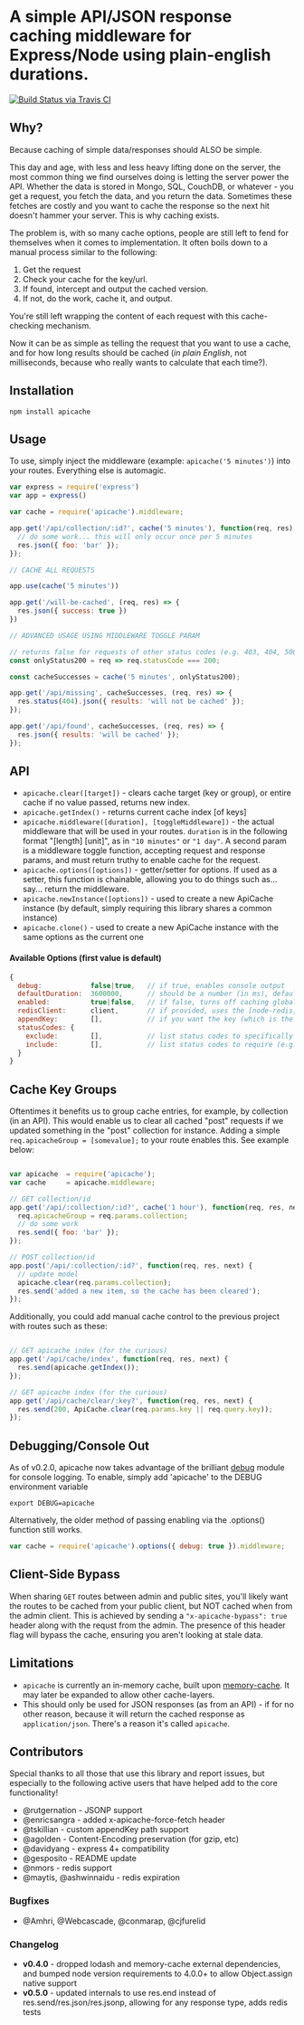A simple API/JSON response caching middleware for Express/Node using plain-english durations.
=======

[![Build Status via Travis CI](https://travis-ci.org/kwhitley/apicache.svg?branch=master)](https://travis-ci.org/kwhitley/apicache.svg?branch=master)

## Why?

Because caching of simple data/responses should ALSO be simple.

This day and age, with less and less heavy lifting done on the server,
the most common thing we find ourselves doing is
letting the server power the API.  Whether the data is stored in Mongo, SQL,
CouchDB, or whatever - you get a request, you fetch the data, and you return
the data.  Sometimes these fetches are costly and you want to cache the response
so the next hit doesn't hammer your server.  This is why caching exists.

The problem is, with so many cache options, people are still left to fend for themselves
when it comes to implementation.  It often boils down to a manual process similar to the following:

1. Get the request
2. Check your cache for the key/url.
3. If found, intercept and output the cached version.
4. If not, do the work, cache it, and output.

You're still left wrapping the content of each request with this cache-checking mechanism.

Now it can be as simple as telling the request that you want to use a cache, and for
how long results should be cached (*in plain English*, not milliseconds, because
who really wants to calculate that each time?).

## Installation

```
npm install apicache
```

## Usage

To use, simply inject the middleware (example: `apicache('5 minutes')`) into your routes.  Everything else is automagic.

```js
var express = require('express')
var app = express()

var cache = require('apicache').middleware;

app.get('/api/collection/:id?', cache('5 minutes'), function(req, res) {
  // do some work... this will only occur once per 5 minutes
  res.json({ foo: 'bar' });
});

// CACHE ALL REQUESTS

app.use(cache('5 minutes'))

app.get('/will-be-cached', (req, res) => {
  res.json({ success: true })
})

// ADVANCED USAGE USING MIDDLEWARE TOGGLE PARAM

// returns false for requests of other status codes (e.g. 403, 404, 500, etc)
const onlyStatus200 = req => req.statusCode === 200;

const cacheSuccesses = cache('5 minutes', onlyStatus200);

app.get('/api/missing', cacheSuccesses, (req, res) => {
  res.status(404).json({ results: 'will not be cached' });
});

app.get('/api/found', cacheSuccesses, (req, res) => {
  res.json({ results: 'will be cached' });
});

```

## API

- `apicache.clear([target])` - clears cache target (key or group), or entire cache if no value passed, returns new index.
- `apicache.getIndex()` - returns current cache index [of keys]
- `apicache.middleware([duration], [toggleMiddleware])` - the actual middleware that will be used in your routes.  `duration` is in the following format "[length] [unit]", as in `"10 minutes"` or `"1 day"`.  A second param is a middleware toggle function, accepting request and response params, and must return truthy to enable cache for the request.
- `apicache.options([options])` - getter/setter for options.  If used as a setter, this function is chainable, allowing you to do things such as... say... return the middleware.
- `apicache.newInstance([options])` - used to create a new ApiCache instance (by default, simply requiring this library shares a common instance)
- `apicache.clone()` - used to create a new ApiCache instance with the same options as the current one

#### Available Options (first value is default)

```js
{
  debug:            false|true,   // if true, enables console output
  defaultDuration:  3600000,      // should be a number (in ms), defaults to 1 hour
  enabled:          true|false,   // if false, turns off caching globally (useful on dev)
  redisClient:      client,       // if provided, uses the [node-redis](https://github.com/NodeRedis/node_redis) client instead of [memory-cache](https://github.com/ptarjan/node-cache)
  appendKey:        [],           // if you want the key (which is the URL) to be appended by something in the req object, put req properties here that point to what you want appended. I.E. req.session.id would be ['session', 'id']
  statusCodes: {
    exclude:        [],           // list status codes to specifically exclude (e.g. [404, 403] cache all responses unless they had a 404 or 403 status)
    include:        [],           // list status codes to require (e.g. [200] caches ONLY responses with a success/200 code)
  }
}
```

## Cache Key Groups

Oftentimes it benefits us to group cache entries, for example, by collection (in an API).  This
would enable us to clear all cached "post" requests if we updated something in the "post" collection
for instance. Adding a simple `req.apicacheGroup = [somevalue];` to your route enables this.  See example below:

```js

var apicache  = require('apicache');
var cache     = apicache.middleware;

// GET collection/id
app.get('/api/:collection/:id?', cache('1 hour'), function(req, res, next) {
  req.apicacheGroup = req.params.collection;
  // do some work
  res.send({ foo: 'bar' });
});

// POST collection/id
app.post('/api/:collection/:id?', function(req, res, next) {
  // update model
  apicache.clear(req.params.collection);
  res.send('added a new item, so the cache has been cleared');
});

```

Additionally, you could add manual cache control to the previous project with routes such as these:

```js

// GET apicache index (for the curious)
app.get('/api/cache/index', function(req, res, next) {
  res.send(apicache.getIndex());
});

// GET apicache index (for the curious)
app.get('/api/cache/clear/:key?', function(req, res, next) {
  res.send(200, ApiCache.clear(req.params.key || req.query.key));
});

```

## Debugging/Console Out

As of v0.2.0, apicache now takes advantage of the brilliant [debug](https://www.npmjs.com/package/debug) module for console logging.  To
enable, simply add 'apicache' to the DEBUG environment variable

```
export DEBUG=apicache
```

Alternatively, the older method of passing enabling via the .options() function still works.

```js
var cache = require('apicache').options({ debug: true }).middleware;
```

## Client-Side Bypass

When sharing `GET` routes between admin and public sites, you'll likely want the
routes to be cached from your public client, but NOT cached when from the admin client. This
is achieved by sending a `"x-apicache-bypass": true` header along with the requst from the admin.
The presence of this header flag will bypass the cache, ensuring you aren't looking at stale data.

## Limitations

- `apicache` is currently an in-memory cache, built upon [memory-cache](https://github.com/ptarjan/node-cache).  It may later be expanded to allow other cache-layers.
- This should only be used for JSON responses (as from an API) - if for no other reason, because it will return the cached response as `application/json`.  There's a reason it's called `apicache`.

## Contributors

Special thanks to all those that use this library and report issues, but especially to the following active users that have helped add to the core functionality!

- @rutgernation - JSONP support
- @enricsangra - added x-apicache-force-fetch header
- @tskillian - custom appendKey path support
- @agolden - Content-Encoding preservation (for gzip, etc)
- @davidyang - express 4+ compatibility
- @gesposito - README update
- @nmors - redis support
- @maytis, @ashwinnaidu - redis expiration

### Bugfixes

- @Amhri, @Webcascade, @conmarap, @cjfurelid

### Changelog
- **v0.4.0** - dropped lodash and memory-cache external dependencies, and bumped node version requirements to 4.0.0+ to allow Object.assign native support
- **v0.5.0** - updated internals to use res.end instead of res.send/res.json/res.jsonp, allowing for any response type, adds redis tests
